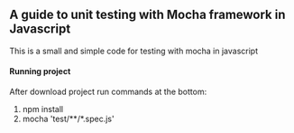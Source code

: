 <h2>A guide to unit testing with Mocha framework in Javascript</h2>

This is a small and simple code for testing with mocha in javascript

<h4>Running project</h4>

After download project run commands at the bottom:
1. npm install
2. mocha 'test/**/*.spec.js'
